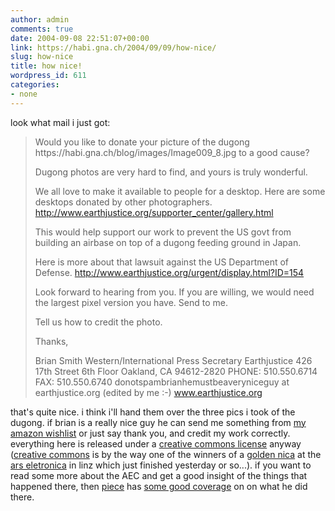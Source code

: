 ```yaml
---
author: admin
comments: true
date: 2004-09-08 22:51:07+00:00
link: https://habi.gna.ch/2004/09/09/how-nice/
slug: how-nice
title: how nice!
wordpress_id: 611
categories:
- none
---
```


look what mail i just got:



<blockquote>Would you like to donate your picture of the dugong 
https://habi.gna.ch/blog/images/Image009_8.jpg to a good cause?

Dugong photos are very hard to find, and yours is truly wonderful.

We all love to make it available to people for a desktop. Here are some desktops donated by other photographers.
http://www.earthjustice.org/supporter_center/gallery.html

This would help support our work to prevent the US govt from building an airbase on top of a dugong feeding ground in Japan.

Here is more about that lawsuit against the US Department of Defense.
http://www.earthjustice.org/urgent/display.html?ID=154

Look forward to hearing from you. If you are willing, we would need the largest pixel version you have. Send to me. 

Tell us how to credit the photo.

Thanks,

Brian Smith
Western/International Press Secretary
Earthjustice
426 17th Street 6th Floor 
Oakland, CA 94612-2820
PHONE: 510.550.6714 
FAX: 510.550.6740
donotspambrianhemustbeaveryniceguy at earthjustice.org (edited by me :-)
www.earthjustice.org 
</blockquote>



that's quite nice. i think i'll hand them over the three pics i took of the dugong.
if brian is a really nice guy he can send me something from [my amazon wishlist](https://amazon.com/gp/registry/18WMBOFMWI1DN/104-2368767-7758322) or just say thank you, and credit my work correctly. everything here is released under a [creative commons license](http://creativecommons.org/licenses/by/2.0/) anyway ([creative commons](http://creativecommons.org/) is by the way one of the winners of a [golden nica](http://www.aec.at/en/prix/winners2004.asp) at the [ars eletronica](http://www.aec.at/en/index.asp) in linz which just finished yesterday or so...).
if you want to read some more about the AEC and get a good insight of the things that happened there, then [piece](https://pieceoplastic.com/) has [some good coverage](http://pieceoplastic.com/index.php?cat=23) on on what he did there.
